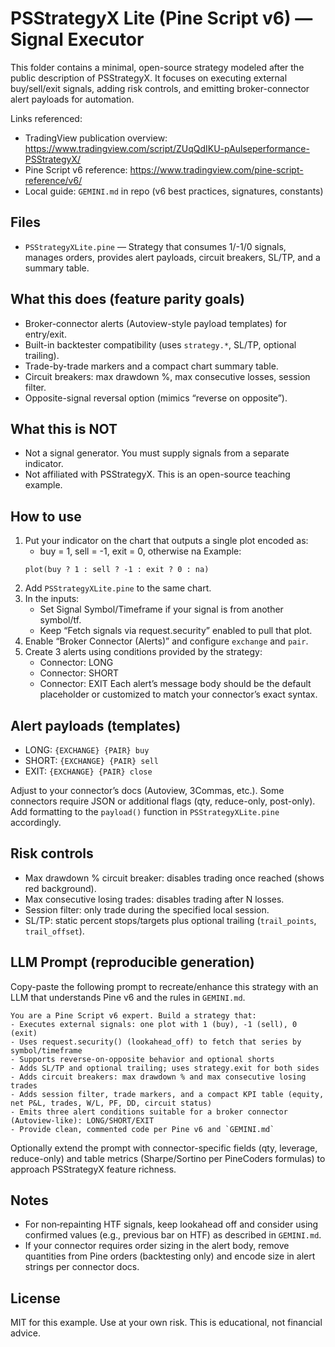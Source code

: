 # PSStrategyX Lite (Pine Script v6) — Signal Executor

This folder contains a minimal, open-source strategy modeled after the public description of PSStrategyX. It focuses on executing external buy/sell/exit signals, adding risk controls, and emitting broker-connector alert payloads for automation.

Links referenced:
- TradingView publication overview: https://www.tradingview.com/script/ZUqQdIKU-pAulseperformance-PSStrategyX/
- Pine Script v6 reference: https://www.tradingview.com/pine-script-reference/v6/
- Local guide: `GEMINI.md` in repo (v6 best practices, signatures, constants)

## Files
- `PSStrategyXLite.pine` — Strategy that consumes 1/-1/0 signals, manages orders, provides alert payloads, circuit breakers, SL/TP, and a summary table.

## What this does (feature parity goals)
- Broker-connector alerts (Autoview-style payload templates) for entry/exit.
- Built-in backtester compatibility (uses `strategy.*`, SL/TP, optional trailing).
- Trade-by-trade markers and a compact chart summary table.
- Circuit breakers: max drawdown %, max consecutive losses, session filter.
- Opposite-signal reversal option (mimics “reverse on opposite”).

## What this is NOT
- Not a signal generator. You must supply signals from a separate indicator.
- Not affiliated with PSStrategyX. This is an open-source teaching example.

## How to use
1) Put your indicator on the chart that outputs a single plot encoded as:
   - buy = 1, sell = -1, exit = 0, otherwise na
   Example:
   ```pine
   plot(buy ? 1 : sell ? -1 : exit ? 0 : na)
   ```
2) Add `PSStrategyXLite.pine` to the same chart.
3) In the inputs:
   - Set Signal Symbol/Timeframe if your signal is from another symbol/tf.
   - Keep “Fetch signals via request.security” enabled to pull that plot.
4) Enable “Broker Connector (Alerts)” and configure `exchange` and `pair`.
5) Create 3 alerts using conditions provided by the strategy:
   - Connector: LONG
   - Connector: SHORT
   - Connector: EXIT
   Each alert’s message body should be the default placeholder or customized to match your connector’s exact syntax.

## Alert payloads (templates)
- LONG:  `{EXCHANGE} {PAIR} buy`
- SHORT: `{EXCHANGE} {PAIR} sell`
- EXIT:  `{EXCHANGE} {PAIR} close`

Adjust to your connector’s docs (Autoview, 3Commas, etc.). Some connectors require JSON or additional flags (qty, reduce-only, post-only). Add formatting to the `payload()` function in `PSStrategyXLite.pine` accordingly.

## Risk controls
- Max drawdown % circuit breaker: disables trading once reached (shows red background).
- Max consecutive losing trades: disables trading after N losses.
- Session filter: only trade during the specified local session.
- SL/TP: static percent stops/targets plus optional trailing (`trail_points`, `trail_offset`).

## LLM Prompt (reproducible generation)
Copy-paste the following prompt to recreate/enhance this strategy with an LLM that understands Pine v6 and the rules in `GEMINI.md`.

```
You are a Pine Script v6 expert. Build a strategy that:
- Executes external signals: one plot with 1 (buy), -1 (sell), 0 (exit)
- Uses request.security() (lookahead_off) to fetch that series by symbol/timeframe
- Supports reverse-on-opposite behavior and optional shorts
- Adds SL/TP and optional trailing; uses strategy.exit for both sides
- Adds circuit breakers: max drawdown % and max consecutive losing trades
- Adds session filter, trade markers, and a compact KPI table (equity, net P&L, trades, W/L, PF, DD, circuit status)
- Emits three alert conditions suitable for a broker connector (Autoview-like): LONG/SHORT/EXIT
- Provide clean, commented code per Pine v6 and `GEMINI.md`
```

Optionally extend the prompt with connector-specific fields (qty, leverage, reduce-only) and table metrics (Sharpe/Sortino per PineCoders formulas) to approach PSStrategyX feature richness.

## Notes
- For non‑repainting HTF signals, keep lookahead off and consider using confirmed values (e.g., previous bar on HTF) as described in `GEMINI.md`.
- If your connector requires order sizing in the alert body, remove quantities from Pine orders (backtesting only) and encode size in alert strings per connector docs.

## License
MIT for this example. Use at your own risk. This is educational, not financial advice.


